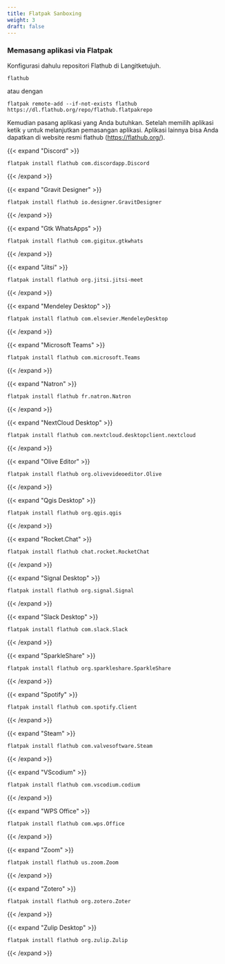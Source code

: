 ```yaml
---
title: Flatpak Sanboxing
weight: 3
draft: false
---
```


### Memasang aplikasi via Flatpak

Konfigurasi dahulu repositori Flathub di Langitketujuh.

```shell
flathub
```
atau dengan

```shell
flatpak remote-add --if-not-exists flathub https://dl.flathub.org/repo/flathub.flatpakrepo 
```

Kemudian pasang aplikasi yang Anda butuhkan. Setelah memilih aplikasi ketik `y` untuk melanjutkan pemasangan aplikasi. Aplikasi lainnya bisa Anda dapatkan di website resmi flathub (https://flathub.org/).

{{< expand "Discord" >}}
```shell
flatpak install flathub com.discordapp.Discord
```
{{< /expand >}}

{{< expand "Gravit Designer" >}}
```shell
flatpak install flathub io.designer.GravitDesigner
```
{{< /expand >}}

{{< expand "Gtk WhatsApps" >}}
```shell
flatpak install flathub com.gigitux.gtkwhats
```
{{< /expand >}}

{{< expand "Jitsi" >}}
```shell
flatpak install flathub org.jitsi.jitsi-meet
```
{{< /expand >}}

{{< expand "Mendeley Desktop" >}}
```shell
flatpak install flathub com.elsevier.MendeleyDesktop
```
{{< /expand >}}

{{< expand "Microsoft Teams" >}}
```shell
flatpak install flathub com.microsoft.Teams
```
{{< /expand >}}

{{< expand "Natron" >}}
```shell
flatpak install flathub fr.natron.Natron
```
{{< /expand >}}

{{< expand "NextCloud Desktop" >}}
```shell
flatpak install flathub com.nextcloud.desktopclient.nextcloud
```
{{< /expand >}}

{{< expand "Olive Editor" >}}
```shell
flatpak install flathub org.olivevideoeditor.Olive
```
{{< /expand >}}

{{< expand "Qgis Desktop" >}}
```shell
flatpak install flathub org.qgis.qgis
```
{{< /expand >}}

{{< expand "Rocket.Chat" >}}
```shell
flatpak install flathub chat.rocket.RocketChat
```
{{< /expand >}}

{{< expand "Signal Desktop" >}}
```shell
flatpak install flathub org.signal.Signal
```
{{< /expand >}}

{{< expand "Slack Desktop" >}}
```shell
flatpak install flathub com.slack.Slack
```
{{< /expand >}}

{{< expand "SparkleShare" >}}
```shell
flatpak install flathub org.sparkleshare.SparkleShare
```
{{< /expand >}}

{{< expand "Spotify" >}}
```shell
flatpak install flathub com.spotify.Client
```
{{< /expand >}}

{{< expand "Steam" >}}
```shell
flatpak install flathub com.valvesoftware.Steam
```
{{< /expand >}}

{{< expand "VScodium" >}}
```shell
flatpak install flathub com.vscodium.codium
```
{{< /expand >}}

{{< expand "WPS Office" >}}
```shell
flatpak install flathub com.wps.Office
```
{{< /expand >}}

{{< expand "Zoom" >}}
```shell
flatpak install flathub us.zoom.Zoom
```
{{< /expand >}}

{{< expand "Zotero" >}}
```shell
flatpak install flathub org.zotero.Zoter
```
{{< /expand >}}

{{< expand "Zulip Desktop" >}}
```shell
flatpak install flathub org.zulip.Zulip
```
{{< /expand >}}
